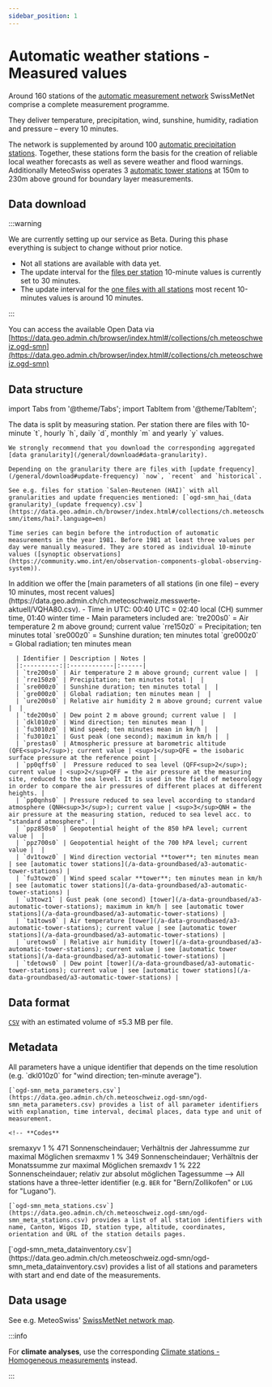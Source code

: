 ```yaml
---
sidebar_position: 1
---
```


# Automatic weather stations - Measured values

Around 160 stations of the [automatic measurement network](https://www.meteoswiss.admin.ch/weather/measurement-systems/land-based-stations/automatic-measurement-network.html) SwissMetNet comprise a complete measurement programme.

They deliver temperature, precipitation, wind, sunshine, humidity, radiation and pressure – every 10 minutes.

The network is supplemented by around 100 [automatic precipitation stations](/a-data-groundbased/a2-automatic-precipitation-stations). Together, these stations form the basis for the creation of reliable local weather forecasts as well as severe weather and flood warnings. Additionally MeteoSwiss operates 3 [automatic tower stations](/a-data-groundbased/a3-automatic-tower-stations) at 150m to 230m above ground for boundary layer measurements.

## Data download

:::warning

We are currently setting up our service as Beta. During this phase everything is subject to change without prior notice.
- Not all stations are available with data yet. 
- The update interval for the [files per station](/a-data-groundbased/a1-automatic-weather-stations?data-structure=files-per-station) 10-minute values is currently set to 30 minutes.
- The update interval for the [one files with all stations](/a-data-groundbased/a1-automatic-weather-stations?data-structure=one-file-with-all-stations) most recent 10-minutes values is around 10 minutes.

:::

You can access the available Open Data via [https://data.geo.admin.ch/browser/index.html#/collections/ch.meteoschweiz.ogd-smn](https://data.geo.admin.ch/browser/index.html#/collections/ch.meteoschweiz.ogd-smn)

## Data structure

import Tabs from '@theme/Tabs';
import TabItem from '@theme/TabItem';

<Tabs queryString="data-structure">
  <TabItem value="files-per-station" label="Files per station">
    The data is split by measuring station. Per station there are files with 10-minute `t`, hourly `h`, daily `d`, monthly `m` and yearly `y` values.

    We strongly recommend that you download the corresponding aggregated [data granularity](/general/download#data-granularity).
   
    Depending on the granularity there are files with [update frequency](/general/download#update-frequency) `now`, `recent` and `historical`.
    
    See e.g. files for station `Salen-Reutenen (HAI)` with all granularities and update frequencies mentioned: [`ogd-smn_hai_(data granularity)_(update frequency).csv`](https://data.geo.admin.ch/browser/index.html#/collections/ch.meteoschweiz.ogd-smn/items/hai?.language=en)
    
    Time series can begin before the introduction of automatic measurements in the year 1981. Before 1981 at least three values per day were manually measured. They are stored as individual 10-minute values ([synoptic observations](https://community.wmo.int/en/observation-components-global-observing-system)).
  </TabItem>
  <TabItem value="one-file-with-all-stations" label="One file with all stations">
    In addition we offer the [main parameters of all stations (in one file) – every 10 minutes, most recent values](https://data.geo.admin.ch/ch.meteoschweiz.messwerte-aktuell/VQHA80.csv).
    - Time in UTC: 00:40 UTC = 02:40 local (CH) summer time, 01:40 winter time
    - Main parameters included are:
      `tre200s0` = Air temperature 2 m above ground; current value 
      `rre150z0` = Precipitation; ten minutes total
      `sre000z0` = Sunshine duration; ten minutes total
      `gre000z0` = Global radiation; ten minutes mean 
      
      | Identifier | Description | Notes |
      |:----------:|:------------|:------|
      | `tre200s0` | Air temperature 2 m above ground; current value |  |  
      | `rre150z0` | Precipitation; ten minutes total |  | 
      | `sre000z0` | Sunshine duration; ten minutes total |  | 
      | `gre000z0` | Global radiation; ten minutes mean |  | 
      | `ure200s0` | Relative air humidity 2 m above ground; current value |  | 
      | `tde200s0` | Dew point 2 m above ground; current value |  | 
      | `dkl010z0` | Wind direction; ten minutes mean |  | 
      | `fu3010z0` | Wind speed; ten minutes mean in km/h |  | 
      | `fu3010z1` | Gust peak (one second); maximum in km/h |  | 
      | `prestas0` | Atmospheric pressure at barometric altitude (QFE<sup>1</sup>); current value | <sup>1</sup>QFE = the isobaric surface pressure at the reference point | 
      | `pp0qffs0` |  Pressure reduced to sea level (QFF<sup>2</sup>); current value | <sup>2</sup>QFF = the air pressure at the measuring site, reduced to the sea level. It is used in the field of meteorology in order to ­compare the air pressures of different places at different heights. | 
      | `pp0qnhs0` | Pressure reduced to sea level according to standard atmosphere (QNH<sup>3</sup>); current value | <sup>3</sup>QNH = the air pressure at the measuring station, reduced to sea level acc. to "standard atmosphere". | 
      | `ppz850s0` | Geopotential height of the 850 hPA level; current value |  | 
      | `ppz700s0` | Geopotential height of the 700 hPA level; current value |  | 
      | `dv1towz0` | Wind direction vectorial **tower**; ten minutes mean | see [automatic tower stations](/a-data-groundbased/a3-automatic-tower-stations) | 
      | `fu3towz0` | Wind speed scalar **tower**; ten minutes mean in km/h | see [automatic tower stations](/a-data-groundbased/a3-automatic-tower-stations) | 
      | `u3towz1` | Gust peak (one second) [tower](/a-data-groundbased/a3-automatic-tower-stations); maximum in km/h | see [automatic tower stations](/a-data-groundbased/a3-automatic-tower-stations) | 
      | `ta1tows0` | Air temperature [tower](/a-data-groundbased/a3-automatic-tower-stations); current value | see [automatic tower stations](/a-data-groundbased/a3-automatic-tower-stations) | 
      | `uretows0` | Relative air humidity [tower](/a-data-groundbased/a3-automatic-tower-stations); current value | see [automatic tower stations](/a-data-groundbased/a3-automatic-tower-stations) | 
      | `tdetows0` | Dew point [tower](/a-data-groundbased/a3-automatic-tower-stations); current value | see [automatic tower stations](/a-data-groundbased/a3-automatic-tower-stations) | 
  </TabItem>
</Tabs>

## Data format

[`CSV`](https://opendatadocs.meteoswiss.ch/general/download#column-separators-and-decimal-dividers) with an estimated volume of ≤5.3 MB per file.

## Metadata

<Tabs queryString="metadata">
  <TabItem value="parameters" label="Parameter">
    All parameters have a unique identifier that depends on the time resolution (e.g. `dkl010z0` for "wind direction; ten-minute average").
    
    [`ogd-smn_meta_parameters.csv`](https://data.geo.admin.ch/ch.meteoschweiz.ogd-smn/ogd-smn_meta_parameters.csv) provides a list of all parameter identifiers with explanation, time interval, decimal places, data type and unit of measurement.

    <!-- **Codes**
sremaxyv	1 	%	471 	Sonnenscheindauer; Verhältnis der Jahressumme zur maximal Möglichen
sremaxmv	1 	%	349 	Sonnenscheindauer; Verhältnis der Monatssumme zur maximal Möglichen
sremaxdv	1 	%	222 	Sonnenscheindauer; relativ zur absolut möglichen Tagessumme -->
  </TabItem>
  <TabItem value="stations" label="Stations">
    All stations have a three-letter identifier (e.g. `BER` for "Bern/Zollikofen" or `LUG` for "Lugano").
    
    [`ogd-smn_meta_stations.csv`](https://data.geo.admin.ch/ch.meteoschweiz.ogd-smn/ogd-smn_meta_stations.csv) provides a list of all station identifiers with name, Canton, Wigos ID, station type, altitude, coordinates, orientation and URL of the station details pages.
  </TabItem>
  <TabItem value="data-inventory" label="Data inventory">
    [`ogd-smn_meta_datainventory.csv`](https://data.geo.admin.ch/ch.meteoschweiz.ogd-smn/ogd-smn_meta_datainventory.csv) provides a list of all stations and parameters with start and end date of the measurements.
  </TabItem>
</Tabs>

## Data usage

See e.g. MeteoSwiss' [SwissMetNet network map](https://www.meteoswiss.admin.ch/services-and-publications/applications/measurement-values-and-measuring-networks.html#param=messnetz-automatisch&lang=en).

:::info

For **climate analyses**, use the corresponding [Climate stations - Homogeneous measurements](https://opendatadocs.meteoswiss.ch/c-climate-data) instead.

:::
